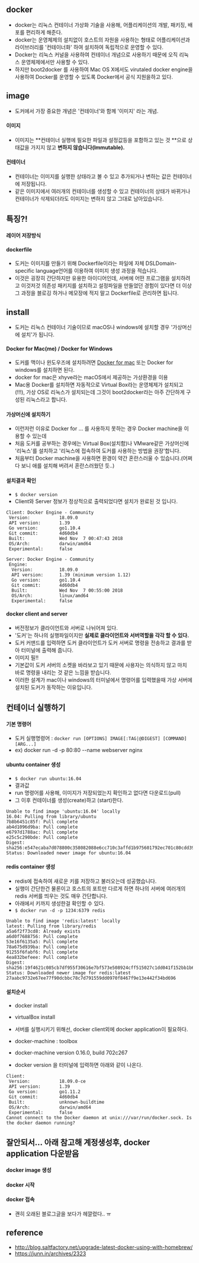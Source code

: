 ## docker
- docker는 리눅스 컨테이너 가상화 기술을 사용해, 어플리케이션의 개발, 패키징, 배포를 편리하게 해준다.
- docker는 운영체제의 설치없이 호스트의 자원을 사용하는 형태로 어플리케이션과 라이브러리를 '컨테이너화' 하여 설치하여 독립적으로 운영할 수 있다.
- Docker는 리눅스 커널을 사용하여 컨테이너 개념으로 사용하기 때문에 오직 리눅스 운영체제에서만 사용할 수 있다. 
- 하지만 boot2docker 를 사용하여 Mac OS X에서도 virutaled docker engine을 사용하여 Docker를 운영할 수 있도록 Docker에서 공식 지원을하고 있다. 

## image
- 도커에서 가장 중요한 개념은 '컨테이너'와 함께 '이미지' 라는 개념.

#### 이미지
- 이미지는 **컨테이너 실행에 필요한 파일과 설정값등을 포함하고 있는 것 **으로 상태값을 가지지 않고 **변하지 않습니다(Immutable).** 

#### 컨테이너
- 컨테이너는 이미지를 실행한 상태라고 볼 수 있고 추가되거나 변하는 값은 컨테이너에 저장됩니다. 
- 같은 이미지에서 여러개의 컨테이너를 생성할 수 있고 컨테이너의 상태가 바뀌거나 컨테이너가 삭제되더라도 이미지는 변하지 않고 그대로 남아있습니다.

## 특징?!
#### 레이어 저장방식
#### dockerfile
- 도커는 이미지를 만들기 위해 Dockerfile이라는 파일에 자체 DSLDomain-specific language언어를 이용하여 이미지 생성 과정을 적습니다. 
- 이것은 굉장히 간단하지만 유용한 아이디어인데, 서버에 어떤 프로그램을 설치하려고 이것저것 의존성 패키지를 설치하고 설정파일을 만들었던 경험이 있다면 더 이상 그 과정을 블로깅 하거나 메모장에 적지 말고 Dockerfile로 관리하면 됩니다.


## install
- 도커는 리눅스 컨테이너 기술이므로 macOS나 windows에 설치할 경우 '가상머신에 설치'가 됩니다. 

#### Docker for Mac(me) / Docker for Windows
- 도커를 맥이나 윈도우즈에 설치하려면 [Docker for mac](https://docs.docker.com/docker-for-mac/) 또는 Docker for windows를 설치하면 된다.
- docker for mac은 xhyve라는 macOS에서 제공하는 가상환경을 이용
- Mac용 Docker를 설치하면 자동적으로 Virtual Box라는 운영체제가 설치되고(!!!), 가상 OS로 리눅스가 설치되는데 그것이 boot2docker라는 아주 간단하게 구성된 리눅스라고 합니다.

#### 가상머신에 설치하기
 - 이런저런 이유로 Docker for … 를 사용하지 못하는 경우 Docker machine을 이용할 수 있는데 
 - 처음 도커를 공부하는 경우에는 Virtual Box(설치함)나 VMware같은 가상머신에 '리눅스'를 설치하고 '리눅스에 접속하여 도커를 사용하는 방법을 권장'합니다. 
 - 처음부터 Docker machine을 사용하면 환경이 약간 혼란스러울 수 있습니다.(어쩌다 보니 애를 설치해 버려서 혼란스러웠던 듯..)

#### 설치결과 확인
- `$ docker version`  
- Client와 Server 정보가 정상적으로 출력되었다면 설치가 완료된 것 입니다.  

```
Client: Docker Engine - Community
 Version:           18.09.0
 API version:       1.39
 Go version:        go1.10.4
 Git commit:        4d60db4
 Built:             Wed Nov  7 00:47:43 2018
 OS/Arch:           darwin/amd64
 Experimental:      false

Server: Docker Engine - Community
 Engine:
  Version:          18.09.0
  API version:      1.39 (minimum version 1.12)
  Go version:       go1.10.4
  Git commit:       4d60db4
  Built:            Wed Nov  7 00:55:00 2018
  OS/Arch:          linux/amd64
  Experimental:     false

```

#### docker client and server
- 버전정보가 클라이언트와 서버로 나뉘어져 있다.
- '도커'는 하나의 실행파일이지만 **실제로 클라이언트와 서버역할을 각각 할 수 있다.**
- 도커 커맨드를 입력하면 도커 클라이언트가 도커 서버로 명령을 전송하고 결과를 받아 터미널에 출력해 줍니다.
- 이미지 필!!
- 기본값이 도커 서버의 소켓을 바라보고 있기 때문에 사용자는 의식하지 않고 마치 바로 명령을 내리는 것 같은 느낌을 받습니다. 
- 이러한 설계가 mac이나 windows의 터미널에서 명령어를 입력했을때 가상 서버에 설치된 도커가 동작하는 이유입니다.

## 컨테이너 실행하기
#### 기본 명령어
- 도커 실행명령어 : `docker run [OPTIONS] IMAGE[:TAG|@DIGEST] [COMMAND] [ARG...]`
- ex) docker run -d -p 80:80 --name webserver nginx

#### ubuntu container 생성
- `$ docker run ubuntu:16.04`
- 결과값  
- run 명령어를 사용해, 이미지가 저장되었는지 확인하고 없다면 다운로드(pull)
- 그 이후 컨테이너를 생성(create)하고 (start)한다. 

```
Unable to find image 'ubuntu:16.04' locally
16.04: Pulling from library/ubuntu
7b8b6451c85f: Pull complete 
ab4d1096d9ba: Pull complete 
e6797d1788ac: Pull complete 
e25c5c290bde: Pull complete 
Digest: sha256:e547ecaba7d078800c358082088e6cc710c3affd1b975601792ec701c80cdd39
Status: Downloaded newer image for ubuntu:16.04
```

#### redis container 생성
- redis에 접속하여 새로운 키를 저장하고 불러오는데 성공했습니다. 
- 실행이 간단한건 물론이고 호스트의 포트만 다르게 하면 하나의 서버에 여러개의 redis 서버를 띄우는 것도 매우 간단합니다.
- 아래에서 키까지 생성한걸 확인할 수 있다.
- `$ docker run -d -p 1234:6379 redis`  
```
Unable to find image 'redis:latest' locally
latest: Pulling from library/redis
a5a6f2f73cd8: Already exists 
a6d0f7688756: Pull complete 
53e16f6135a5: Pull complete 
78a675d939ba: Pull complete 
91255f6fabf6: Pull complete 
4ea832befeee: Pull complete 
Digest: sha256:19f4621c085cb7df955f30616e7bf573e508924cff515027c1dd041f152bb1b6
Status: Downloaded newer image for redis:latest
27aabc9732e67ee77f90dcbbc78c7d791559dd0970f8467f9e13e442f34bd696
```



#### 설치순서
- docker install
- virtualBox install
- 서버를 실행시키기 위해선, docker client외에 docker application이 필요하다. 
- docker-machine : toolbox

- docker-machine version 0.16.0, build 702c267
- docker version 을 터미널에 입력하면 아래와 같이 나온다. 
```
Client:
 Version:           18.09.0-ce
 API version:       1.39
 Go version:        go1.11.2
 Git commit:        4d60db4
 Built:             unknown-buildtime
 OS/Arch:           darwin/amd64
 Experimental:      false
Cannot connect to the Docker daemon at unix:///var/run/docker.sock. Is the docker daemon running?
```

## 잘안되서... 아래 참고해 계정생성후, docker application 다운받음


#### docker image 생성
#### docker 시작
#### docker 접속

- 괜히 오래된 블로그글을 보다가 헤깔렸다.. ㅠ

## reference
- http://blog.saltfactory.net/upgrade-latest-docker-using-with-homebrew/
- https://junn.in/archives/2323
